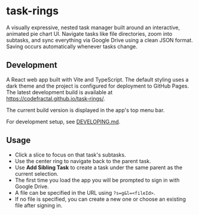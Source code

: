 # task-rings
A visually expressive, nested task manager built around an interactive, animated pie chart UI. Navigate tasks like file directories, zoom into subtasks, and sync everything via Google Drive using a clean JSON format. Saving occurs automatically whenever tasks change.

## Development
A React web app built with Vite and TypeScript. The default styling uses a dark theme and the project is configured for deployment to GitHub Pages. The latest development build is available at <https://codefractal.github.io/task-rings/>.

The current build version is displayed in the app's top menu bar.

For development setup, see [DEVELOPING.md](DEVELOPING.md).

## Usage
- Click a slice to focus on that task's subtasks.
- Use the center ring to navigate back to the parent task.
- Use **Add Sibling Task** to create a task under the same parent as the current selection.
- The first time you load the app you will be prompted to sign in with Google Drive.
- A file can be specified in the URL using `?s=g&l=<fileId>`.
- If no file is specified, you can create a new one or choose an existing file after signing in.
